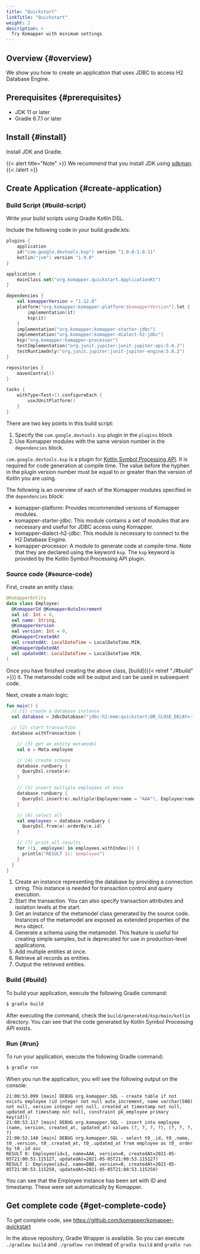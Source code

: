 ```yaml
---
title: "Quickstart"
linkTitle: "Quickstart"
weight: 2
description: >
  Try Komapper with minimum settings
---
```


## Overview {#overview}

We show you how to create an application that uses JDBC to access H2 Database Engine.

## Prerequisites {#prerequisites}

- JDK 11 or later
- Gradle 6.7.1 or later

## Install {#install}

Install JDK and Gradle.

{{< alert title="Note" >}}
We recommend that you install JDK using [sdkman](https://sdkman.io/).
{{< /alert >}}

## Create Application {#create-application}

### Build Script {#build-script}

Write your build scripts using Gradle Kotlin DSL.

Include the following code in your build.gradle.kts:

```kotlin
plugins {
    application
    id("com.google.devtools.ksp") version "1.9.0-1.0.11"
    kotlin("jvm") version "1.9.0"
}

application {
    mainClass.set("org.komapper.quickstart.ApplicationKt")
}

dependencies {
    val komapperVersion = "1.12.0"
    platform("org.komapper:komapper-platform:$komapperVersion").let {
        implementation(it)
        ksp(it)
    }
    implementation("org.komapper:komapper-starter-jdbc")
    implementation("org.komapper:komapper-dialect-h2-jdbc")
    ksp("org.komapper:komapper-processor")
    testImplementation("org.junit.jupiter:junit-jupiter-api:5.8.2")
    testRuntimeOnly("org.junit.jupiter:junit-jupiter-engine:5.8.2")
}

repositories {
    mavenCentral()
}

tasks {
    withType<Test>().configureEach {
        useJUnitPlatform()
    }
}
```

There are two key points in this build script:

1. Specify the `com.google.devtools.ksp` plugin in the `plugins` block
2. Use Komapper modules with the same version number in the `dependencies` block.

`com.google.devtools.ksp` is a plugin for [Kotlin Symbol Processing API](https://github.com/google/ksp).
It is required for code generation at compile time.
The value before the hyphen in the plugin version number 
must be equal to or greater than the version of Kotlin you are using.

The following is an overview of each of the Komapper modules specified in the `dependencies` block:

- komapper-platform: Provides recommended versions of Komapper modules.
- komapper-starter-jdbc: This module contains a set of modules that are necessary and useful for JDBC access using Komapper.
- komapper-dialect-h2-jdbc: This module is necessary to connect to the H2 Database Engine.
- komapper-processor: A module to generate code at compile-time. Note that they are declared using the keyword `ksp`.
  The `ksp` keyword is provided by the Kotlin Symbol Processing API plugin.

### Source code {#source-code}

First, create an entity class:

```kotlin
@KomapperEntity
data class Employee(
  @KomapperId @KomapperAutoIncrement
  val id: Int = 0,
  val name: String,
  @KomapperVersion
  val version: Int = 0,
  @KomapperCreatedAt
  val createdAt: LocalDateTime = LocalDateTime.MIN,
  @KomapperUpdatedAt
  val updatedAt: LocalDateTime = LocalDateTime.MIN,
)
```

Once you have finished creating the above class, [build]({{< relref "./#build" >}}) it.
The metamodel code will be output and can be used in subsequent code.

Next, create a main logic:

```kotlin
fun main() {
  // (1) create a database instance
  val database = JdbcDatabase("jdbc:h2:mem:quickstart;DB_CLOSE_DELAY=-1")

  // (2) start transaction
  database.withTransaction {

    // (3) get an entity metamodel
    val e = Meta.employee

    // (4) create schema
    database.runQuery {
      QueryDsl.create(e)
    }

    // (5) insert multiple employees at once
    database.runQuery {
      QueryDsl.insert(e).multiple(Employee(name = "AAA"), Employee(name = "BBB"))
    }

    // (6) select all
    val employees = database.runQuery {
      QueryDsl.from(e).orderBy(e.id)
    }

    // (7) print all results
    for ((i, employee) in employees.withIndex()) {
      println("RESULT $i: $employee")
    }
  }
}
```

1. Create an instance representing the database by providing a connection string. 
This instance is needed for transaction control and query execution.
2. Start the transaction. You can also specify transaction attributes and isolation levels at the start.
3. Get an instance of the metamodel class generated by the source code. 
Instances of the metamodel are exposed as extended properties of the `Meta` object. 
4. Generate a schema using the metamodel. 
This feature is useful for creating simple samples, but is deprecated for use in production-level applications.
5. Add multiple entities at once. 
6. Retrieve all records as entities. 
7. Output the retrieved entities.

### Build {#build}

To build your application, execute the following Gradle command:

```sh
$ gradle build
```

After executing the command, check the `build/generated/ksp/main/kotlin` directory.
You can see that the code generated by Kotlin Symbol Processing API exists.

### Run {#run}

To run your application, execute the following Gradle command:

```sh
$ gradle run
```

When you run the application, you will see the following output on the console:

```
21:00:53.099 [main] DEBUG org.komapper.SQL - create table if not exists employee (id integer not null auto_increment, name varchar(500) not null, version integer not null, created_at timestamp not null, updated_at timestamp not null, constraint pk_employee primary key(id));
21:00:53.117 [main] DEBUG org.komapper.SQL - insert into employee (name, version, created_at, updated_at) values (?, ?, ?, ?), (?, ?, ?, ?)
21:00:53.140 [main] DEBUG org.komapper.SQL - select t0_.id, t0_.name, t0_.version, t0_.created_at, t0_.updated_at from employee as t0_ order by t0_.id asc
RESULT 0: Employee(id=1, name=AAA, version=0, createdAt=2021-05-05T21:00:53.115127, updatedAt=2021-05-05T21:00:53.115127)
RESULT 1: Employee(id=2, name=BBB, version=0, createdAt=2021-05-05T21:00:53.115250, updatedAt=2021-05-05T21:00:53.115250)
```

You can see that the Employee instance has been set with ID and timestamp.
These were set automatically by Komapper.

## Get complete code {#get-complete-code}

To get complete code,
see https://github.com/komapper/komapper-quickstart

In the above repository, Gradle Wrapper is available.
So you can execute `./gradlew build` and `./gradlew run` instead of `gradle build` and `gradle run`.

